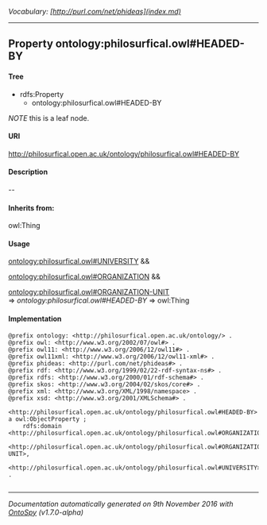 _Vocabulary: [http://purl.com/net/phideas](index.md)_ 

---	
	




    


## Property ontology:philosurfical.owl#HEADED-BY


#### Tree

* rdfs:Property
    * ontology:philosurfical.owl#HEADED-BY





*NOTE* this is a leaf node.


#### URI
http://philosurfical.open.ac.uk/ontology/philosurfical.owl#HEADED-BY

#### Description
--


#### Inherits from:
owl:Thing



#### Usage


[ontology:philosurfical.owl#UNIVERSITY](class-ontologyphilosurficalowluniversity.md) &amp;&amp;  

[ontology:philosurfical.owl#ORGANIZATION](class-ontologyphilosurficalowlorganization.md) &amp;&amp;  

[ontology:philosurfical.owl#ORGANIZATION-UNIT](class-ontologyphilosurficalowlorganization-unit.md) 
=&gt;&nbsp;_ontology:philosurfical.owl#HEADED-BY_&nbsp;=&gt;&nbsp;owl:Thing

#### Implementation
```
@prefix ontology: <http://philosurfical.open.ac.uk/ontology/> .
@prefix owl: <http://www.w3.org/2002/07/owl#> .
@prefix owl11: <http://www.w3.org/2006/12/owl11#> .
@prefix owl11xml: <http://www.w3.org/2006/12/owl11-xml#> .
@prefix phideas: <http://purl.com/net/phideas#> .
@prefix rdf: <http://www.w3.org/1999/02/22-rdf-syntax-ns#> .
@prefix rdfs: <http://www.w3.org/2000/01/rdf-schema#> .
@prefix skos: <http://www.w3.org/2004/02/skos/core#> .
@prefix xml: <http://www.w3.org/XML/1998/namespace> .
@prefix xsd: <http://www.w3.org/2001/XMLSchema#> .

<http://philosurfical.open.ac.uk/ontology/philosurfical.owl#HEADED-BY> a owl:ObjectProperty ;
    rdfs:domain <http://philosurfical.open.ac.uk/ontology/philosurfical.owl#ORGANIZATION>,
        <http://philosurfical.open.ac.uk/ontology/philosurfical.owl#ORGANIZATION-UNIT>,
        <http://philosurfical.open.ac.uk/ontology/philosurfical.owl#UNIVERSITY> .


```










---

_Documentation automatically generated on 9th November 2016 with [OntoSpy](http://ontospy.readthedocs.org/ "Open") (v1.7.0-alpha)_